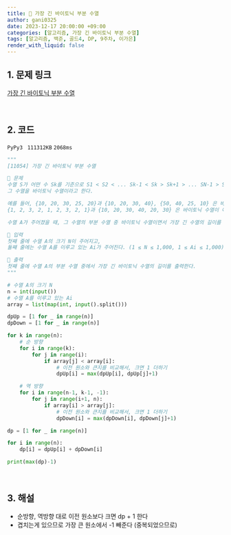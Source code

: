 ```yaml
---
title: 🐢 가장 긴 바이토닉 부분 수열
author: gani0325
date: 2023-12-17 20:00:00 +09:00
categories: [알고리즘, 가장 긴 바이토닉 부분 수열]
tags: [알고리즘, 백준, 골드4, DP, 9주차, 이가은]
render_with_liquid: false
---
```


## 1. 문제 링크

[가장 긴 바이토닉 부분 수열](https://www.acmicpc.net/problem/11054)

<br>

## 2. 코드

`PyPy3 ` `111312KB` `2068ms`

```python
"""
[11054] 가장 긴 바이토닉 부분 수열

💛 문제
수열 S가 어떤 수 Sk를 기준으로 S1 < S2 < ... Sk-1 < Sk > Sk+1 > ... SN-1 > SN을 만족한다면,
그 수열을 바이토닉 수열이라고 한다.

예를 들어, {10, 20, 30, 25, 20}과 {10, 20, 30, 40}, {50, 40, 25, 10} 은 바이토닉 수열이지만,
{1, 2, 3, 2, 1, 2, 3, 2, 1}과 {10, 20, 30, 40, 20, 30} 은 바이토닉 수열이 아니다.

수열 A가 주어졌을 때, 그 수열의 부분 수열 중 바이토닉 수열이면서 가장 긴 수열의 길이를 구하는 프로그램을 작성하시오.

💚 입력
첫째 줄에 수열 A의 크기 N이 주어지고,
둘째 줄에는 수열 A를 이루고 있는 Ai가 주어진다. (1 ≤ N ≤ 1,000, 1 ≤ Ai ≤ 1,000)

💙 출력
첫째 줄에 수열 A의 부분 수열 중에서 가장 긴 바이토닉 수열의 길이를 출력한다.
"""

# 수열 A의 크기 N
n = int(input())
# 수열 A를 이루고 있는 Ai
array = list(map(int, input().split()))

dpUp = [1 for _ in range(n)]
dpDown = [1 for _ in range(n)]

for k in range(n):
    # 순 방향
    for i in range(k):
        for j in range(i):
            if array[j] < array[i]:
                # 이전 원소와 큰지를 비교해서, 크면 1 더하기
                dpUp[i] = max(dpUp[i], dpUp[j]+1)

    # 역 방향
    for i in range(n-1, k-1, -1):
        for j in range(i+1, n):
            if array[i] > array[j]:
                # 이전 원소와 큰지를 비교해서, 크면 1 더하기
                dpDown[i] = max(dpDown[i], dpDown[j]+1)

dp = [1 for _ in range(n)]

for i in range(n):
    dp[i] = dpUp[i] + dpDown[i]

print(max(dp)-1)

```

<br>

## 3. 해설

- 순방향, 역방향 대로 이전 원소보다 크면 dp + 1 한다
- 겹치는게 있으므로 가장 큰 원소에서 -1 빼준다 (중복되었으므로)
